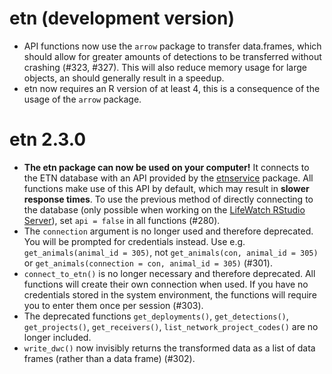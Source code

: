# etn (development version)
* API functions now use the `arrow` package to transfer data.frames, which should allow for greater amounts of detections to be transferred without crashing (#323, #327). This will also reduce memory usage for large objects, an should generally result in a speedup.
* etn now requires an R version of at least 4, this is a consequence of the usage of the `arrow` package.

# etn 2.3.0

* **The etn package can now be used on your computer!** It connects to the ETN database with an API provided by the [etnservice](https://github.com/inbo/etnservice) package. All functions make use of this API by default, which may result in **slower response times**. To use the previous method of directly connecting to the database (only possible when working on the [LifeWatch RStudio Server](https://rstudio.lifewatch.be/)), set `api = false` in all functions (#280).
* The `connection` argument is no longer used and therefore deprecated. You will be prompted for credentials instead. Use e.g. `get_animals(animal_id = 305)`, not `get_animals(con, animal_id = 305)` or `get_animals(connection = con, animal_id = 305)` (#301).
* `connect_to_etn()` is no longer necessary and therefore deprecated. All functions will create their own connection when used. If you have no credentials stored in the system environment, the functions will require you to enter them once per session (#303).
* The deprecated functions `get_deployments()`, `get_detections()`, `get_projects()`, `get_receivers()`, `list_network_project_codes()` are no longer included.
* `write_dwc()` now invisibly returns the transformed data as a list of data frames (rather than a data frame) (#302).
